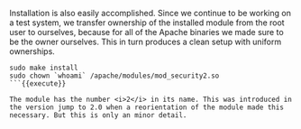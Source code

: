 Installation is also easily accomplished. Since we continue to be working on a test system, we transfer ownership of the installed module from the root user to ourselves, because for all of the Apache binaries we made sure to be the owner ourselves. This in turn produces a clean setup with uniform ownerships.

```
sudo make install
sudo chown `whoami` /apache/modules/mod_security2.so
```{{execute}}

The module has the number <i>2</i> in its name. This was introduced in the version jump to 2.0 when a reorientation of the module made this necessary. But this is only an minor detail.

